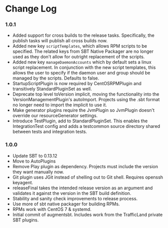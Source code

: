 # Change Log

### 1.0.1

+ Added support for cross builds to the release tasks. Specifically, the publish tasks will publish all cross builds now.
+ Added new key `scriptTemplates`, which allows RPM scripts to be specified. 
  The related keys from SBT Native Packager are no longer used as they don't allow for outright replacement of 
  the scripts.
+ Added new key `manageDaemonAccounts` which by default sets a linux script replacement. 
  In conjunction with the new script templates, this allows the user to specify if the daemon user and group should be 
  managed by the scripts. Defaults to false. 
+ StartupScriptPlugin is now required by CentOSRPMPlugin and transitively StandardPluginSet as well.
+ Deprecate top level toVersion implicit, moving the functionality into the VersionManagementPlugin's autoImport. 
  Projects using the .sbt format no longer need to import the implicit to use it.
+ Make generator plugins require the JvmPlugin so JvmPlugin doesn't override our resourceGenerator settings.
+ Introduce TestPlugin, add to StandardPluginSet. This enables the IntegrationTest config and adds a testcommon
  source directory shared between tests and integration tests. 

### 1.0.0

+ Update SBT to 0.13.12
+ Move to AutoPlugins
+ Remove Play plugin as dependency. Projects must include the version they want manually now.
+ Git plugin uses JGit instead of shelling out to Git shell. Requires openssh keyagent.
+ releaseFinal takes the intended release version as an argument and validates it against the version in the SBT build definition.
+ Stability and sanity check improvements to release process.
+ Use more of sbt native packager for building RPMs.
+ RPMs work with CentOS 7 & systemd.
+ Initial commit of augmentsbt. Includes work from the TrafficLand private SBT plugins.
